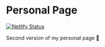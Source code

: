 # Personal Page

[![Netlify Status](https://api.netlify.com/api/v1/badges/d7902787-aeda-47bb-a059-9d25fe02f7df/deploy-status)](https://app.netlify.com/sites/rubenamorim-test/deploys)

Second version of my personal page 🙉

